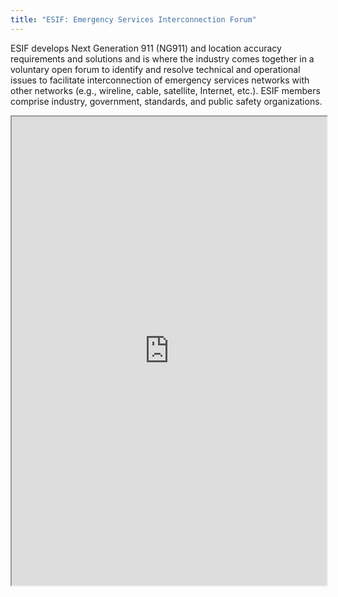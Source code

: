 ```yaml
---
title: "ESIF: Emergency Services Interconnection Forum"
---
```


ESIF develops Next Generation 911 (NG911) and location accuracy requirements and solutions and is where the industry comes together in a voluntary open forum to identify and resolve technical and operational issues to facilitate interconnection of emergency services networks with other networks (e.g., wireline, cable, satellite, Internet, etc.). ESIF members comprise industry, government, standards, and public safety organizations.

<iframe height="750" width="100%" src="https://ewelton.github.io/ktest/wiki.html#ESIF:%20Emergency%20Services%20Interconnection%20Forum"></iframe>
